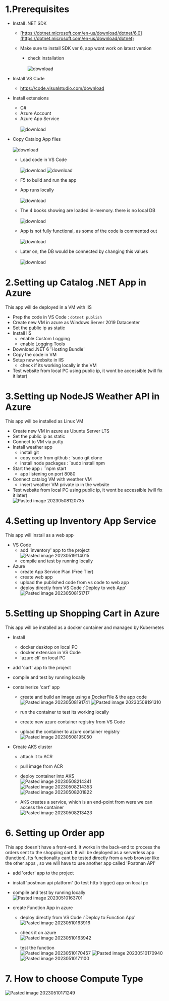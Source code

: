 # 1.Prerequisites
- Install .NET SDK
	- [https://dotnet.microsoft.com/en-us/download/dotnet/6.0](https://dotnet.microsoft.com/en-us/download/dotnet)
	- Make sure to install SDK ver 6, app wont work on latest version
	 
		- check installation<br><br>
		![download](https://github.com/salman-cissp/Deploy.WebApp.to.Azure/assets/134168108/4b1bc187-593e-4f40-ba0a-0cb283c0cfb1)

		
- Install VS Code
	- https://code.visualstudio.com/download
- Install extensions
	- C#
	- Azure Account
	- Azure App Service<br><br>
	 ![download](https://github.com/salman-cissp/Deploy.WebApp.to.Azure/assets/134168108/6a99f639-e40f-41db-8189-0a9836efe2cc)

- Copy Catalog App files<br><br>
![download](https://github.com/salman-cissp/Deploy.WebApp.to.Azure/assets/134168108/cb62beb2-0470-4f3e-8e79-c6233614bea9)
	- Load code in VS Code<br><br>
	![download](https://github.com/salman-cissp/Deploy.WebApp.to.Azure/assets/134168108/9e4d5f87-f0a2-4bd9-a5d4-246e785e5209)
	![download](https://github.com/salman-cissp/Deploy.WebApp.to.Azure/assets/134168108/01c2f0fd-271c-4aba-b6c0-864b722dc791)

	- F5 to build and run the app 
	- App runs locally<br><br>
	![download](https://github.com/salman-cissp/Deploy.WebApp.to.Azure/assets/134168108/ee6dbbbb-52a6-4c59-bd2d-4c702e2ecf31)

	
	- The 4 books showing are loaded in-memory. there is no local DB<br><br>
	![download](https://github.com/salman-cissp/Deploy.WebApp.to.Azure/assets/134168108/e20ae389-c654-46bd-96da-1f139092449c)

	- App is not fully functional, as some of the code is commented out<br><br>
	![download](https://github.com/salman-cissp/Deploy.WebApp.to.Azure/assets/134168108/c0d19a85-286f-4641-ab3c-7fc242765037)

	 - Later on, the DB would be connected by changing this values<br><br>
	![download](https://github.com/salman-cissp/Deploy.WebApp.to.Azure/assets/134168108/a9e7ddd6-7f27-420a-b8a1-48c712e3d122)
  
# 2.Setting up Catalog .NET App in Azure
This app will de deployed in a VM with IIS

- Prep the code in VS Code : `dotnet publish` 
- Create new VM in azure as Windows Server 2019 Datacenter
- Set the public ip as static
- Install IIS
	- enable Custom Logging
	- enable Logging Tools
- Download .NET 6 'Hosting Bundle'
- Copy the code in VM
- Setup new website in IIS
	- check if its working locally in the VM
- Test website from local PC using public ip, it wont be accessible (will fix it later)

# 3.Setting up NodeJS Weather API in Azure
This app will be installed as Linux VM

- Create new VM in azure as Ubuntu Server LTS
- Set the public ip as static
- Connect to VM via putty
- Install weather app
	- install git
	- copy code from github : `sudo git clone
	- install node packages : `sudo install npm
- Start the app : ``npm start
	- app listening on port 8080
- Connect catalog VM with weather VM
	- insert weather VM private ip in the website
- Test website from local PC using public ip, it wont be accessible (will fix it later)<br>
![Pasted image 20230508120735](https://github.com/salman-cissp/Deploy.WebApp.to.Azure/assets/134168108/8552b9cc-65e2-43de-bf32-1591fa557533)

# 4.Setting up Inventory App Service
This app will install as a web app 

- VS Code
	- add 'inventory' app to the project<br>
	![Pasted image 20230519114015](https://github.com/salman-cissp/Deploy.WebApp.to.Azure/assets/134168108/49fed479-7c5b-42a1-b618-0e8549f69816)
	- compile and test by running locally
- Azure
	- create App Service Plan (Free Tier)
	- create web app
	- upload the published code from vs code to web app
	- deploy directly from VS Code :'Deploy to web App'<br>
	![Pasted image 20230508151717](https://github.com/salman-cissp/Deploy.WebApp.to.Azure/assets/134168108/b2e0c5f7-025d-46f6-b739-4a8f2eec5403)


# 5.Setting up Shopping Cart in Azure
This app will be installed as a docker container and managed by Kubernetes
- Install
	- docker desktop on local PC
	- docker extension in VS Code
	- 'azure cli' on local PC
- add 'cart' app to the project
- compile and test by running locally
- containerize 'cart' app 
	- create and build an image using a DockerFile & the app code<br>
	 ![Pasted image 20230508191741](https://github.com/salman-cissp/Deploy.WebApp.to.Azure/assets/134168108/1da0bc76-78f5-4cf8-820d-1eb210d26e5d)
	 ![Pasted image 20230508191310](https://github.com/salman-cissp/Deploy.WebApp.to.Azure/assets/134168108/1138b24b-cfb5-4e87-b7a6-5d0f80434ceb)
	
	- run the container to test its working locally
	- create new azure container registry from VS Code
	- upload the container to azure container registry<br>
	 ![Pasted image 20230508195050](https://github.com/salman-cissp/Deploy.WebApp.to.Azure/assets/134168108/68b1ba28-3f2a-47ab-aee7-5bae2cf33fe0)

- Create AKS cluster
	- attach it to ACR
	- pull image from ACR
	- deploy container into AKS<br>
	![Pasted image 20230508214341](https://github.com/salman-cissp/Deploy.WebApp.to.Azure/assets/134168108/eaf8069d-9f1b-4870-ba50-24ac44d6f60e)
	![Pasted image 20230508214353](https://github.com/salman-cissp/Deploy.WebApp.to.Azure/assets/134168108/05654652-7e2b-4a36-b64c-a3126d84d31a)
	![Pasted image 20230508201822](https://github.com/salman-cissp/Deploy.WebApp.to.Azure/assets/134168108/9f8db44f-ca8f-41bb-9eb0-6bccfcccc5fd)

	- AKS creates a service, which is an end-point from were we can access the container<br>
	![Pasted image 20230508213423](https://github.com/salman-cissp/Deploy.WebApp.to.Azure/assets/134168108/95356e99-17c8-4b74-bf35-069eec128f27)

# 6. Setting up Order app
This app doesn't have a front-end. It works in the back-end to process the orders sent to the shopping cart. It will be deployed as a serverless app (function). Its functionality cant be tested directly from a web browser like the other apps , so we will have to use another app called 'Postman API'

- add 'order' app to the project
- install 'postman api platform' (to test http trigger) app on local pc 
- compile and test by running locally<br>
	![Pasted image 20230510163701](https://github.com/salman-cissp/Deploy.WebApp.to.Azure/assets/134168108/a65f9d13-32fc-4491-b2dd-52bc4cefeefe)
	
- create Function App in azure
	- deploy directly from VS Code :'Deploy to Function App'<br>
	![Pasted image 20230510163916](https://github.com/salman-cissp/Deploy.WebApp.to.Azure/assets/134168108/9f2e93b4-e696-44c4-baf8-1bdfa3aa7793)

	- check it on azure<br>
	![Pasted image 20230510163942](https://github.com/salman-cissp/Deploy.WebApp.to.Azure/assets/134168108/3a0c73ce-53c1-4262-ab2f-1b6cfb425add)

	- test the function<br> 
	![Pasted image 20230510170457](https://github.com/salman-cissp/Deploy.WebApp.to.Azure/assets/134168108/db5a019b-f7ae-4149-b593-c0956d5af8c9)
	![Pasted image 20230510170940](https://github.com/salman-cissp/Deploy.WebApp.to.Azure/assets/134168108/3ae86ee2-f69f-4a94-ba3f-fecd2b3f91d3)
	![Pasted image 20230510171100](https://github.com/salman-cissp/Deploy.WebApp.to.Azure/assets/134168108/8d0902f0-a569-4752-8012-b452bb369d4e)
  
# 7. How to choose Compute Type
![Pasted image 20230510171249](https://github.com/salman-cissp/Deploy.WebApp.to.Azure/assets/134168108/45ac28ad-68cb-4871-8555-f3f42b88f0e0)


